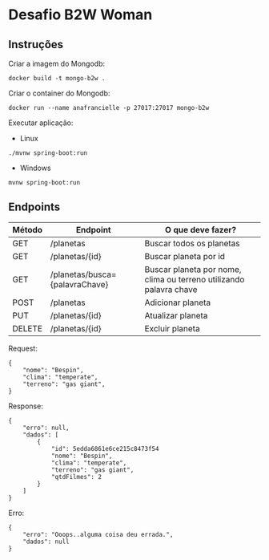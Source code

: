 # Desafio B2W Woman

## Instruções

Criar a imagem do Mongodb:

```
docker build -t mongo-b2w .
```

Criar o container do Mongodb:

```
docker run --name anafrancielle -p 27017:27017 mongo-b2w
```

Executar aplicação:

- Linux
```
./mvnw spring-boot:run
```

- Windows
```
mvnw spring-boot:run
```
## Endpoints

| Método | Endpoint | O que deve fazer?
| ------------- | ------------- | -------------
| GET | /planetas | Buscar todos os planetas 
| GET | /planetas/{id} | Buscar planeta por id
| GET | /planetas/busca={palavraChave} | Buscar planeta por nome, clima ou terreno utilizando palavra chave
| POST | /planetas | Adicionar planeta
| PUT | /planetas/{id} | Atualizar planeta
| DELETE | /planetas/{id} | Excluir planeta


Request:
```
{
    "nome": "Bespin",
    "clima": "temperate",
    "terreno": "gas giant", 
}
```
Response:
```
{
    "erro": null,
    "dados": [
        {
            "id": 5edda6861e6ce215c8473f54
            "nome": "Bespin",
            "clima": "temperate",
            "terreno": "gas giant",
            "qtdFilmes": 2
        }
    ]
}
```
Erro:
```
{
    "erro": "Ooops..alguma coisa deu errada.",
    "dados": null
}
```

